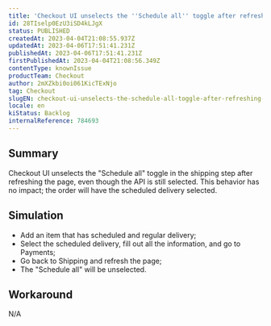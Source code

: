 ```yaml
---
title: 'Checkout UI unselects the ''Schedule all'' toggle after refreshing the page'
id: 28TIselp0EzU3iSD4kLJgX
status: PUBLISHED
createdAt: 2023-04-04T21:08:55.937Z
updatedAt: 2023-04-06T17:51:41.231Z
publishedAt: 2023-04-06T17:51:41.231Z
firstPublishedAt: 2023-04-04T21:08:56.349Z
contentType: knownIssue
productTeam: Checkout
author: 2mXZkbi0oi061KicTExNjo
tag: Checkout
slugEN: checkout-ui-unselects-the-schedule-all-toggle-after-refreshing-the-page
locale: en
kiStatus: Backlog
internalReference: 784693
---
```


## Summary


Checkout UI unselects the "Schedule all" toggle in the shipping step after refreshing the page, even though the API is still selected. This behavior has no impact; the order will have the scheduled delivery selected.


##

## Simulation



- Add an item that has scheduled and regular delivery;
- Select the scheduled delivery, fill out all the information, and go to Payments;
- Go back to Shipping and refresh the page;
- The "Schedule all" will be unselected.


##

## Workaround


N/A



